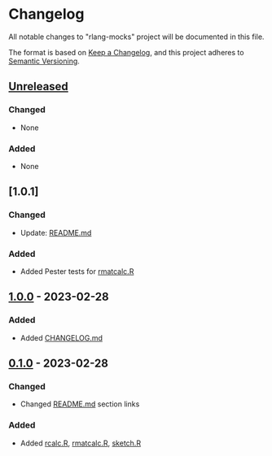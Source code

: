 # Changelog

All notable changes to "rlang-mocks" project will be documented in this file.

The format is based on [Keep a Changelog](https://keepachangelog.com/en/1.0.0/),
and this project adheres to [Semantic Versioning](https://semver.org/spec/v2.0.0.html).

## [Unreleased]

### Changed

- None

### Added

- None


## [1.0.1]

### Changed

- Update: [README.md]

### Added

- Added Pester tests for [rmatcalc.R]


## [1.0.0] - 2023-02-28

### Added

- Added [CHANGELOG.md]

## [0.1.0] - 2023-02-28

### Changed

- Changed [README.md] section links

### Added 

- Added [rcalc.R], [rmatcalc.R], [sketch.R]


[README.md]: blob/main/README.md
[CHANGELOG.md]: blob/main/CHANGELOG.md

[rcalc.R]: src/rcalc.R
[rmatcalc.R]: src/rmatcalc.R
[sketch.R]: src/sketch.R



[unreleased]: https://github.com/btklab/rlang-mocks/compare/1.0.1..HEAD
[1.0.]: https://github.com/btklab/rlang-mocks/releases/tag/1.0.1
[1.0.0]: https://github.com/btklab/rlang-mocks/releases/tag/1.0.0
[0.1.0]: https://github.com/btklab/rlang-mocks/releases/tag/0.1.0

